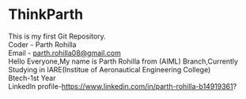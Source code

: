 # ThinkParth
This is my first Git Repository.
<br>
Coder - Parth Rohilla
<br>
Email - parth.rohilla08@gmail.com
<br>
Hello Everyone,My name is Parth Rohilla from (AIML) Branch,Currently Studying in IARE(Institue of Aeronautical Engineering College)
<br>
Btech-1st Year
<br>
Linkedln profile-https://www.linkedin.com/in/parth-rohilla-b14919361?

